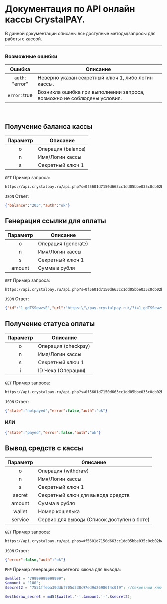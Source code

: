 # Документация по API онлайн кассы CrystalPAY.
В данной документации описаны все доступные методы/запросы для работы с кассой.

***

### Возможные ошибки
|    Ошибка       |                      Описание                                          |
|:---------------:|------------------------------------------------------------------------|
| `auth`: "error" | Неверно указан секретный ключ 1, либо логин кассы.                     |
| `error`: true   | Возникла ошибка при выполнении запроса, возможно не соблюдены условия. |

&nbsp;

## Получение баланса кассы

| Параметр |     Описание     |
|:--------:|------------------|
|     o    | Операция (balance)|
|     n    | Имя/Логин кассы  |
|     s    | Секретный ключ 1 |

`GET` Пример запроса:

```sh
https://api.crystalpay.ru/api.php?s=0f5601d7150d663cc1dd05bbe035c0cb02b4bc8f&n=testkassa&o=balance
```

`JSON` Ответ:
```json
{"balance":"203","auth":"ok"}
```

## Генерация ссылки для оплаты

| Параметр |     Описание     |
|:--------:|------------------|
|     o    | Операция (generate) |
|     n    | Имя/Логин кассы  |
|     s    | Секретный ключ 1 |
|  amount  | Сумма в рубля    |

`GET` Пример запроса:

```sh
https://api.crystalpay.ru/api.php?s=0f5601d7150d663cc1dd05bbe035c0cb02b4bc8f&n=testkassa&o=generate&amount=100
```

`JSON` Ответ:
```json
{"id":"1_gdTSSewzsE","url":"https:\/\/pay.crystalpay.ru\/?i=1_gdTSSewzsE","error":false,"auth":"ok"}
```

## Получение статуса оплаты

| Параметр |     Описание     |
|:--------:|------------------|
|     o    | Операция (checkpay) |
|     n    | Имя/Логин кассы  |
|     s    | Секретный ключ 1 |
|  i       | ID Чека (Операции)    |

`GET` Пример запроса:

```sh
https://api.crystalpay.ru/api.php?s=0f5601d7150d663cc1dd05bbe035c0cb02b4bc8f&n=testkassa&o=checkpay&i=1_gdTSSewzsE
```

`JSON` Ответ:
```json
{"state":"notpayed","error":false,"auth":"ok"}
```
#### ИЛИ
```json
{"state":"payed","error":false,"auth":"ok"}
```

## Вывод средств с кассы

| Параметр |     Описание     |
|:--------:|------------------|
|     o    | Операция (withdraw) |
|     n    | Имя/Логин кассы  |
|     s    | Секретный ключ 1 |
|  secret  | Секретный ключ для вывода средств    |
|  amount  | Сумма в рубля    |
|  wallet  | Номер кошелька    |
|  service  | Сервис для вывода (Список доступен в боте)    |

`GET` Пример запроса:

```sh
https://api.crystalpay.ru/api.phps=0f5601d7150d663cc1dd05bbe035c0cb02b4bc8f&n=testkassa&o=withdraw&wallet=79999999999999&amount=100&service=qw&secret=%СЕКРЕТНЫЙ_КЛЮЧ%
```

`JSON` Ответ:
```json
{"error":false,"auth":"ok"}
```

`PHP` Пример генерации секретного ключа для вывода:

```php
$wallet = "79999999999999";
$amount = "100";
$secret2 = "7551ffeba39ddbf705d238c97ed9d26986f4c0f9"; //Секретный ключ 2

$withdraw_secret = md5($wallet.'-'.$amount.'-'.$secret2);
```

